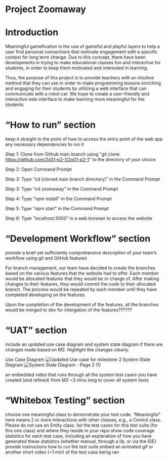 # Project Zoomaway
# Introduction
Meaningful gamefication is the use of gameful and playful layers to help a user find personal connections that motivate engagement with a specific context for long term change. Due to this concept, there have been developments in trying to make educational classes fun and interactive for students, in order to keep them motivated and interested in learning. 

Thus, the purpose of this project is to provide teachers with an intuitive method that they can use in order to make programming lessons enriching and engaging for their students by utilizing a web interface that can communicate with a robot car. We hope to create a user-friendly and interactive web interface to make learning more meaningful for the students.

# “How to run” section
keep it straight to the point of how to access the entry point of the web app
any necessary dependencies to run it

Step 1: Clone from Github main branch using "git clone https://github.com/2x01-p2-1/2x01-p2-1" to the directory of your choice

Step 2: Open Command Prompt

Step 3: Type "cd (cloned main branch directory)" in the Command Prompt

Step 3: Type "cd zoomaway" in the Command Prompt

Step 4: Type "npm install" in the Command Prompt

Step 5: Type "npm start" in the Command Prompt

Step 6: Type "localhost:3000" in a web browser to access the website

# “Development Workflow” section
provide a brief yet sufficiently comprehensive description of your team’s workflow using git and GitHub features

For branch management, our team have decided to create the branches based on the various features that the website had to offer. Each member would be allocated features that they would be in-charge of. After making changes to their features, they would commit the code to their allocated branch. The process would be repeated by each member until they have completed developing on the features. 

Upon the completion of the development of the features, all the branches would be merged to dev for intergation of the features??????

# “UAT” section
include an updated use case diagram and system state diagram if there are changes made based on M2. Highlight the changes clearly.

Use Case Diagram
![Updated Use case for milestone 2](https://user-images.githubusercontent.com/71886838/144844584-711e9c97-e977-4327-8451-44bfb7823a2f.png)
System State Diagram
![System State Diagram - Page 2 (1)](https://user-images.githubusercontent.com/71886838/144845604-4e5d8bf6-db03-4bdd-9382-5b0b7b0330cd.png)

an embedded video that runs through all the system test cases you have created (and refined) from M2
~3 mins long to cover all system tests

# “Whitebox Testing” section
choose one meaningful class to demonstrate your test code. “Meaningful” here means 2 or more interactions with other classes, e.g., a Control class. Please do not use an Entity class.
list the test cases for this test suite (for this one class) and where they reside in your repo
show code coverage statistics for each test case, including an explanation of how you have generated these statistics (whether manual, through a lib, or via the IDE)
provide instructions how to run the test suite
embed an animated gif or another short video (~1 min) of the test case being ran


